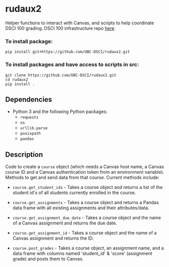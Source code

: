 # rudaux2

Helper functions to interact with Canvas, and scripts to help coordinate DSCI 100 grading. DSCI 100 infrastructure repo [here](https://github.com/UBC-DSCI/dsci-100-infra).

### To install package:
```
pip install git+https://github.com/UBC-DSCI/rudaux2.git
```

### To install packages and have access to scripts in src:
```
git clone https://github.com/UBC-DSCI/rudaux2.git
cd rudaux2
pip install .
```

## Dependencies
- Python 3 and the following Python packages:
  - `requests`
  - `os`
  - `urllib.parse`
  - `posixpath`
  - `pandas`

## Description

Code to create a `course` object (which needs a Canvas host name, a Canvas course ID and a Canvas authentication token from an environment variable). Methods to get and send data from that course. Current methods include:

- `course.get_student_ids` - Takes a course object and returns a list of the student id's of all students currently enrolled in the course.

- `course.get_assignments` - Takes a course object and returns a Pandas data frame with all existing assignments and their attributes/data.

- `course.get_assignment_due_date` - Takes a course object and the name of a Canvas assignment and returns the due date.

- `course.get_assignment_id` - Takes a course object and the name of a Canvas assignment and returns the ID.

- `course.post_grades` - Takes a course object, an assignment name, and a data frame with columns named 'student_id' & 'score' (assignment grade) and posts them to Canvas. 

